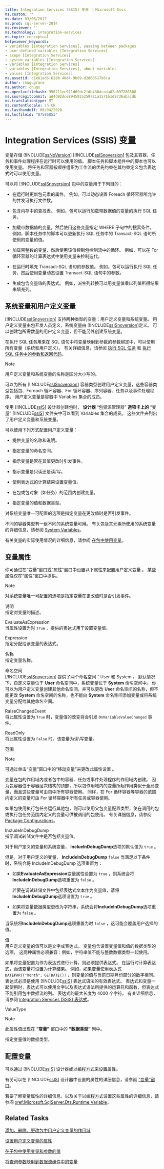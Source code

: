 ```yaml
---
title: Integration Services (SSIS) 变量 | Microsoft Docs
ms.custom: ''
ms.date: 03/06/2017
ms.prod: sql-server-2014
ms.reviewer: ''
ms.technology: integration-services
ms.topic: conceptual
helpviewer_keywords:
- variables [Integration Services], passing between packages
- user-defined variables [Integration Services]
- scope [Integration Services]
- system variables [Integration Services]
- variables [Integration Services]
- variables [Integration Services], about variables
- values [Integration Services]
ms.assetid: c1e81ad6-628b-46d4-9b09-d2866517b6ca
author: chugugrace
ms.author: chugu
ms.openlocfilehash: 956211ec971d69dc2fdb430dcada82a097280808
ms.sourcegitcommit: ad4d92dce894592a259721a1571b1d8736abacdb
ms.translationtype: MT
ms.contentlocale: zh-CN
ms.lasthandoff: 08/04/2020
ms.locfileid: "87586853"
---
```

# <a name="integration-services-ssis-variables"></a>Integration Services (SSIS) 变量
  变量存储 [!INCLUDE[ssNoVersion](../includes/ssnoversion-md.md)] [!INCLUDE[ssISnoversion](../includes/ssisnoversion-md.md)] 包及其容器、任务和事件处理程序在运行时可以使用的值。 脚本任务和脚本组件中的脚本也可以使用变量。 将任务和容器按顺序组织为工作流的优先约束在其约束定义包含表达式时可以使用变量。  
  
 可以将 [!INCLUDE[ssISnoversion](../includes/ssisnoversion-md.md)] 包中的变量用于下列目的：  
  
-   在运行时更新包元素的属性。 例如，可以动态设置 Foreach 循环容器所允许的并发可执行文件数。  
  
-   包含内存中的查找表。 例如，包可以运行加载带数据值的变量的执行 SQL 任务。  
  
-   加载带数据值的变量，然后使用这些变量指定 WHERE 子句中的搜索条件。 例如，脚本任务中的脚本可以更新执行 SQL 任务中的 Transact-SQL 语句所使用的变量的值。  
  
-   加载带整数的变量，然后使用该值控制包控制流中的循环。 例如，可以在 For 循环容器的计算表达式中使用变量来控制迭代。  
  
-   在运行时填充 Transact-SQL 语句的参数值。 例如，包可以运行执行 SQL 任务，然后使用变量动态设置 Transact-SQL 语句中的参数。  
  
-   生成包含变量值的表达式。 例如，派生列转换可以用变量值乘以列值所得结果来填充列。  
  
## <a name="system-and-user-defined-variables"></a>系统变量和用户定义变量  
 [!INCLUDE[ssISnoversion](../includes/ssisnoversion-md.md)] 支持两种类型的变量：用户定义变量和系统变量。 用户定义变量由包开发人员定义，系统变量由 [!INCLUDE[ssISnoversion](../includes/ssisnoversion-md.md)]定义。 可以创建包所需数量的用户定义变量，但不能另外创建系统变量。  
  
 在执行 SQL 任务用来在 SQL 语句中将变量映射到参数的参数绑定中，可以使用所有变量（系统和用户定义）。 有关详细信息，请参阅 [执行 SQL 任务](control-flow/execute-sql-task.md) 和 [执行 SQL 任务中的参数和返回代码](../../2014/integration-services/parameters-and-return-codes-in-the-execute-sql-task.md)。  
  
> [!NOTE]  
>  用户定义变量和系统变量的名称是区分大小写的。  
  
 可以为所有 [!INCLUDE[ssISnoversion](../includes/ssisnoversion-md.md)] 容器类型创建用户定义变量，这些容器类型包括包、Foreach 循环容器、For 循环容器、序列容器、任务以及事件处理程序。 用户定义变量是容器中 Variables 集合的成员。  
  
 使用 [!INCLUDE[ssIS](../includes/ssis-md.md)] 设计器创建包时， **设计器** “包资源管理器” **选项卡上的** “变量” [!INCLUDE[ssIS](../includes/ssis-md.md)] 文件夹中可以看到 Variables 集合的成员。 这些文件夹列出了用户定义变量和系统变量。  
  
 可以使用下列方式配置用户定义变量：  
  
-   提供变量的名称和说明。  
  
-   指定变量的命名空间。  
  
-   指示变量是否在其值更改时引发事件。  
  
-   指示变量是只读还是读/写。  
  
-   使用表达式的计算结果设置变量值。  
  
-   在包或包对象（如任务）的范围内创建变量。  
  
-   指定变量的值和数据类型。  
  
 对系统变量唯一可配置的选项是指定变量在更改值时是否引发事件。  
  
 不同的容器类型有一组不同的系统变量可用。 有关包及其元素所使用的系统变量的详细信息，请参阅 [System Variables](system-variables.md)。  
  
 有关变量的实际使用情况的详细信息，请参阅 [在包中使用变量](../../2014/integration-services/use-variables-in-packages.md)。  
  
## <a name="variable-properties"></a>变量属性  
 你可通过在“变量”窗口或“属性”窗口中设置以下属性来配置用户定义变量   。 某些属性仅在“属性”窗口中提供。  
  
> [!NOTE]  
>  对系统变量唯一可配置的选项是指定变量在更改值时是否引发事件。  
  
 说明  
 指定对变量的描述。  
  
 EvaluateAsExpression  
 当属性设置为时 `True` ，提供的表达式用于设置变量值。  
  
 Expression  
 指定分配给该变量的表达式。  
  
 名称  
 指定变量名称。  
  
 命名空间  
 [!INCLUDE[ssISnoversion](../includes/ssisnoversion-md.md)] 提供了两个命名空间：User 和 System   。 默认情况下，自定义变量位于 **User** 命名空间中，系统变量位于 **System** 命名空间中。 你可以为用户定义变量创建其他命名空间，并可以更改 **User** 命名空间的名称，但不能更改 **System** 命名空间的名称，也不能向 **System** 命名空间添加变量或将系统变量分配给其他命名空间。  
  
 RaiseChangedEvent  
 将此属性设置为 `True` 时，变量值的改变将会引发 `OnVariableValueChanged` 事件。  
  
 ReadOnly  
 将此属性设置为 `False` 时，该变量为读\写变量。  
  
 范围  
 > [!NOTE]  
>  可通过单击“变量”窗口中的“移动变量”来更改此属性设置   。  
  
 变量在包的作用域内或者包中的容器、任务或事件处理程序的作用域内创建。 因为包容器位于容器层次结构的顶部，所以包作用域内的变量所起作用类似于全局变量，而且这些变量可由包中所有容器使用。 同样，在 For 循环容器等容器的范围内定义的变量可由 For 循环容器中所有任务或容器使用。  
  
 如果包使用执行包任务运行其他包，则可以使用父包变量配置类型，使在调用的包或执行包任务范围内定义的变量可供被调用的包使用。 有关详细信息，请参阅 [Package Configurations](../../2014/integration-services/package-configurations.md)。  
  
 IncludeInDebugDump  
 指示调试转储文件中是否包括变量值。  
  
 对于用户定义的变量和系统变量， **InclueInDebugDump**选项的默认值为 `true` 。  
  
 但是，对于用户定义的变量， **IncludeInDebugDump** `false` 当满足以下条件时，系统会将 IncludeInDebugDump 选项重置为：  
  
-   如果**EvaluateAsExpression**变量属性设置为 `true` ，则系统会将**IncludeInDebugDump**选项重置为 `false` 。  
  
     若要在调试转储文件中包括表达式文本作为变量值，请将**IncludeInDebugDump**选项设置为 `true` 。  
  
-   如果将变量数据类型更改为字符串，系统会将**IncludeInDebugDump**选项重置为 `false` 。  
  
 当系统将**IncludeInDebugDump**选项重置为时 `false` ，这可能会覆盖用户选择的值。  
  
 值  
 用户定义变量的值可以是文字或表达式。 变量包含设置变量值和值的数据类型的选项。 这两种属性必须兼容：例如，字符串值不能与整数数据类型一起使用。  
  
 如果将变量配置为作为表达式进行计算，则必须提供表达式。 在运行时计算表达式，而该变量将设置为计算结果。 例如，如果变量使用表达式 `DATEPART("month", GETDATE())` ，则变量的值与当前日期月份部分的数字相同。 表达式必须是使用 [!INCLUDE[ssIS](../includes/ssis-md.md)] 表达式语法的有效表达式。 表达式和变量一起使用时，表达式可以使用文字以及表达式语法所提供的运算符和函数，但表达式不能引用包中数据流的列。 表达式的最大长度为 4000 个字符。 有关详细信息，请参阅 [Integration Services (SSIS) 表达式](expressions/integration-services-ssis-expressions.md)。  
  
 ValueType  
 > [!NOTE]  
>   此属性值出现在 **“变量”** 窗口中的 **“数据类型”** 列中。  
  
 指定变量值的数据类型。  
  
## <a name="configuring-variables"></a>配置变量  
 可以通过 [!INCLUDE[ssIS](../includes/ssis-md.md)] 设计器或以编程方式来设置属性。  
  
 有关可以在 [!INCLUDE[ssIS](../includes/ssis-md.md)] 设计器中设置的属性的详细信息，请参阅 [“变量”窗口](../../2014/integration-services/variables-window.md)。  
  
 若要了解变量属性的详细信息，以及关于以编程方式设置这些属性的详细信息，请参阅 <xref:Microsoft.SqlServer.Dts.Runtime.Variable>。  
  
## <a name="related-tasks"></a>Related Tasks  
 [添加、删除、更改包中用户定义变量的作用域](../../2014/integration-services/add-delete-change-scope-of-user-defined-variable-in-a-package.md)  
  
 [设置用户定义变量的属性](../../2014/integration-services/set-the-properties-of-a-user-defined-variable.md)  
  
 [在子包中使用变量和参数的值](../../2014/integration-services/use-the-values-of-variables-and-parameters-in-a-child-package.md)  
  
 [将查询参数映射到数据流组件中的变量](data-flow/map-query-parameters-to-variables-in-a-data-flow-component.md)  
  
  
